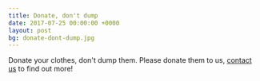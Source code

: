 ```yaml
---
title: Donate, don't dump
date: 2017-07-25 00:00:00 +0000
layout: post
bg: donate-dont-dump.jpg
---
```


Donate your clothes, don't dump them. Please donate them to us, [contact us](/contact) to find out more!